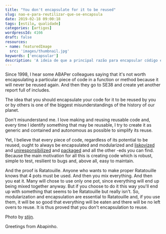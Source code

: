 ```yaml
---
title: "You don't encapsulate for it to be reused"
slug: nao-e-para-reutilizar-que-se-encapsula
date: 2019-02-18 09:00:18
tags: [estilo, qualidade]
categories: [artigos]
wordpressId: 4166
draft: false
resources:
- name: featuredImage
  src: 'images/thumbnail.jpg'
keywords: ['encapsular']
description: 'A ideia de que a principal razão para encapsular código é poder reutilizá-lo é um dos maiores mal entendidos da história do nosso planeta.'
---
```

Since 1998, I hear some ABAPer colleagues saying that it's not worth encapsulating a particular piece of code in a function or method because it will never be reused again. And then they go to SE38 and create yet another report full of includes.

The idea that you should encapsulate your code for it to be reused by you or by others is one of the biggest misunderstandings of the history of our planet.

<!--more-->

Don't misunderstand me. I love making and reusing reusable code and, every time I identify something that may be reusable, I try to create it as generic and contained and autonomous as possible to simplify its reuse.

Yet, I believe that every piece of code, regardless of its potential to be reused, ought to always be encapsulated and modularized and [liskovized][1] and [uniresponsibilized][2] and [packaged][3] and all the other -eds you can find. Because the main motivation for all this is creating code which is robust, simple to test, resilient to bugs and, above all, easy to maintain.

And the proof is Ratatouille. Anyone who wants to make proper Ratatouille knows that 4 pots must be used. And then you mix everything. And then you eat it. Many will chose to use only one pot, since everything will end up being mixed together anyway. But if you choose to do it this way you'll end up with something that seems to be Ratatouille but really isn't. So, modularization and encapsulation are essential to Ratatouille and, if you use them, it will be so good that everything will be eaten and there will be no left overs to reuse. It is thus proved that you don't encapsulation to reuse.

Photo by [stijn][4].

Greetings from Abapinho.

   [1]: https://en.wikipedia.org/wiki/Liskov_substitution_principle
   [2]: https://en.wikipedia.org/wiki/Single_responsibility_principle
   [3]: https://abapinho.com/en/2014/07/pacotes-2-0/
   [4]: https://www.flickr.com/photos/stijnnieuwendijk/28272343341/
